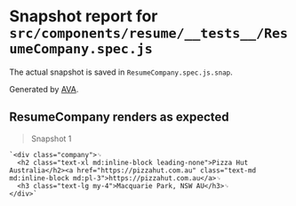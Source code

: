 # Snapshot report for `src/components/resume/__tests__/ResumeCompany.spec.js`

The actual snapshot is saved in `ResumeCompany.spec.js.snap`.

Generated by [AVA](https://avajs.dev).

## ResumeCompany renders as expected

> Snapshot 1

    `<div class="company">␊
      <h2 class="text-xl md:inline-block leading-none">Pizza Hut Australia</h2><a href="https://pizzahut.com.au" class="text-md md:inline-block md:pl-3">https://pizzahut.com.au</a>␊
      <h3 class="text-lg my-4">Macquarie Park, NSW AU</h3>␊
    </div>`
